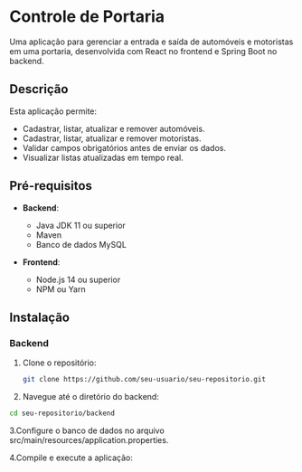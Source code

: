 # Controle de Portaria

Uma aplicação para gerenciar a entrada e saída de automóveis e motoristas em uma portaria, desenvolvida com React no frontend e Spring Boot no backend.

## Descrição

Esta aplicação permite:

- Cadastrar, listar, atualizar e remover automóveis.
- Cadastrar, listar, atualizar e remover motoristas.
- Validar campos obrigatórios antes de enviar os dados.
- Visualizar listas atualizadas em tempo real.

## Pré-requisitos

- **Backend**:
  - Java JDK 11 ou superior
  - Maven
  - Banco de dados MySQL

- **Frontend**:
  - Node.js 14 ou superior
  - NPM ou Yarn

## Instalação

### Backend

1. Clone o repositório:

   ```bash
   git clone https://github.com/seu-usuario/seu-repositorio.git
   ```

2. Navegue até o diretório do backend:
```bash
cd seu-repositorio/backend
```

3.Configure o banco de dados no arquivo src/main/resources/application.properties.

4.Compile e execute a aplicação:
